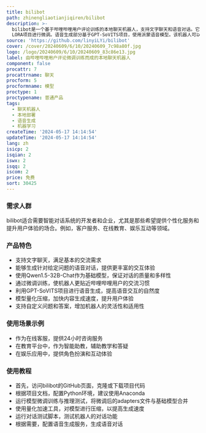 ```yaml
---
title: bilibot
path: zhinengliaotianjiqiren/bilibot
description: >-
  bilibot是一个基于哔哩哔哩用户评论训练的本地聊天机器人，支持文字聊天和语音对话。它使用Qwen1.5-32B-Chat作为基础模型，并结合苹果的mlx-lm
  LORA项目进行微调。语音生成部分基于GPT-SoVITS项目，使用派蒙语音模型。该机器人可以快速生成对话内容，适用于需要智能对话系统的场合。
source: 'https://github.com/linyiLYi/bilibot'
cover: /cover/20240609/6/10/20240609_7c98a80f.jpg
logo: /logo/20240609/6/10/20240609_83c86e13.jpg
label: 由哔哩哔哩用户评论微调训练而成的本地聊天机器人
component: false
procattr: 7
procattrname: 聊天
procform: 5
procformname: 模型
proctype: 1
proctypename: 普通产品
tags:
  - 聊天机器人
  - 本地部署
  - 语音生成
  - 机器学习
createTime: '2024-05-17 14:14:54'
updateTime: '2024-05-17 14:14:54'
lang: zh
isicp: 2
isqian: 2
iswx: 2
isqq: 2
iscom: 2
price: 免费
sort: 30425
---
```




### 需求人群
bilibot适合需要智能对话系统的开发者和企业，尤其是那些希望提供个性化服务和提升用户体验的场合。例如，客户服务、在线教育、娱乐互动等领域。

### 产品特色
* 支持文字聊天，满足基本的交流需求
* 能够生成针对给定问题的语音对话，提供更丰富的交互体验
* 使用Qwen1.5-32B-Chat作为基础模型，保证对话的质量和多样性
* 通过微调训练，使机器人更贴近哔哩哔哩用户的交流习惯
* 利用GPT-SoVITS项目进行语音生成，提高语音交互的自然度
* 模型量化压缩，加快内容生成速度，提升用户体验
* 支持自定义问题和答案，增加机器人的灵活性和适用性

### 使用场景示例
* 作为在线客服，提供24小时咨询服务
* 在教育平台中，作为智能助教，辅助教学和答疑
* 在娱乐应用中，提供角色扮演和互动体验

### 使用教程
* 首先，访问bilibot的GitHub页面，克隆或下载项目代码
* 根据项目文档，配置Python环境，建议使用Anaconda
* 运行模型微调训练与推理测试，将微调后的adapters文件与基础模型合并
* 使用量化加速工具，对模型进行压缩，以提高生成速度
* 运行对话测试脚本，测试机器人的对话功能
* 根据需要，配置语音生成服务，生成语音对话

  
